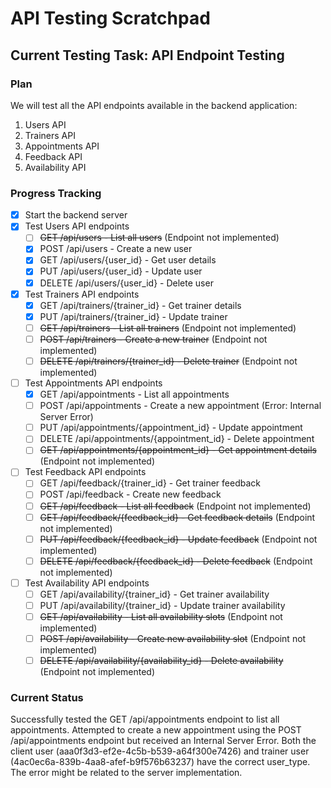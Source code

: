 # API Testing Scratchpad

## Current Testing Task: API Endpoint Testing

### Plan
We will test all the API endpoints available in the backend application:
1. Users API
2. Trainers API
3. Appointments API
4. Feedback API
5. Availability API

### Progress Tracking
- [x] Start the backend server
- [x] Test Users API endpoints
  - [ ] ~~GET /api/users - List all users~~ (Endpoint not implemented)
  - [x] POST /api/users - Create a new user
  - [x] GET /api/users/{user_id} - Get user details
  - [x] PUT /api/users/{user_id} - Update user
  - [x] DELETE /api/users/{user_id} - Delete user
- [x] Test Trainers API endpoints
  - [x] GET /api/trainers/{trainer_id} - Get trainer details
  - [x] PUT /api/trainers/{trainer_id} - Update trainer
  - [ ] ~~GET /api/trainers - List all trainers~~ (Endpoint not implemented)
  - [ ] ~~POST /api/trainers - Create a new trainer~~ (Endpoint not implemented)
  - [ ] ~~DELETE /api/trainers/{trainer_id} - Delete trainer~~ (Endpoint not implemented)
- [ ] Test Appointments API endpoints
  - [x] GET /api/appointments - List all appointments
  - [ ] POST /api/appointments - Create a new appointment (Error: Internal Server Error)
  - [ ] PUT /api/appointments/{appointment_id} - Update appointment
  - [ ] DELETE /api/appointments/{appointment_id} - Delete appointment
  - [ ] ~~GET /api/appointments/{appointment_id} - Get appointment details~~ (Endpoint not implemented)
- [ ] Test Feedback API endpoints
  - [ ] GET /api/feedback/{trainer_id} - Get trainer feedback
  - [ ] POST /api/feedback - Create new feedback
  - [ ] ~~GET /api/feedback - List all feedback~~ (Endpoint not implemented)
  - [ ] ~~GET /api/feedback/{feedback_id} - Get feedback details~~ (Endpoint not implemented)
  - [ ] ~~PUT /api/feedback/{feedback_id} - Update feedback~~ (Endpoint not implemented)
  - [ ] ~~DELETE /api/feedback/{feedback_id} - Delete feedback~~ (Endpoint not implemented)
- [ ] Test Availability API endpoints
  - [ ] GET /api/availability/{trainer_id} - Get trainer availability
  - [ ] PUT /api/availability/{trainer_id} - Update trainer availability
  - [ ] ~~GET /api/availability - List all availability slots~~ (Endpoint not implemented)
  - [ ] ~~POST /api/availability - Create new availability slot~~ (Endpoint not implemented)
  - [ ] ~~DELETE /api/availability/{availability_id} - Delete availability~~ (Endpoint not implemented)

### Current Status
Successfully tested the GET /api/appointments endpoint to list all appointments. Attempted to create a new appointment using the POST /api/appointments endpoint but received an Internal Server Error. Both the client user (aaa0f3d3-ef2e-4c5b-b539-a64f300e7426) and trainer user (4ac0ec6a-839b-4aa8-afef-b9f576b63237) have the correct user_type. The error might be related to the server implementation.
